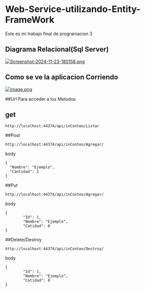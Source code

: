 # Web-Service-utilizando-Entity-FrameWork
 Este es mi trabajo final de programacion 3
## Diagrama Relacional(Sql Server)
[![Screenshot-2024-11-23-180158.png](https://i.postimg.cc/tR2DpFYd/Screenshot-2024-11-23-180158.png)](https://postimg.cc/nM9q1jKM)

## Como se ve la aplicacion Corriendo 
[![image.png](https://i.postimg.cc/tgNWDH6d/image.png)](https://postimg.cc/Jyts4vPt)

##Url Para acceder a los Metodos
## get
```shell
http://localhost:44374/api/inConteo/Listar
```
##Post
```shell
http://localhost:44374/api/inConteo/Agregar/
```
body 
```shell
{
  "Nombre": "Ejemplo",
  "Cantidad": 2
}
```

##Put
```shell
http://localhost:44374/api/inConteo/Agregar/
```
body 
```shell
{
        "Id": 1,
        "Nombre": "Ejemplo",
        "Catidad": 0
}
```

##Delete/Destroy
```shell
http://localhost:44374/api/inConteo/Destroy/
```
body 
```shell
{
        "Id": 1,
        "Nombre": "Ejemplo",
        "Catidad": 0
}
```

